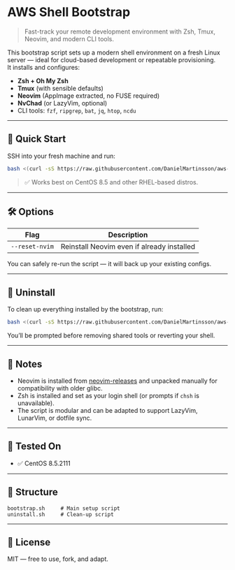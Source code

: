 # AWS Shell Bootstrap

> Fast-track your remote development environment with Zsh, Tmux, Neovim, and modern CLI tools.

This bootstrap script sets up a modern shell environment on a fresh Linux server — ideal for cloud-based development or repeatable provisioning.  
It installs and configures:

- **Zsh + Oh My Zsh**
- **Tmux** (with sensible defaults)
- **Neovim** (AppImage extracted, no FUSE required)
- **NvChad** (or LazyVim, optional)
- CLI tools: `fzf`, `ripgrep`, `bat`, `jq`, `htop`, `ncdu`

---

## 🚀 Quick Start

SSH into your fresh machine and run:

```bash
bash <(curl -sS https://raw.githubusercontent.com/DanielMartinsson/aws-shell-bootstrap/main/bootstrap.sh)
```

> ✅ Works best on CentOS 8.5 and other RHEL-based distros.

---

## 🛠 Options

| Flag           | Description                                      |
|----------------|--------------------------------------------------|
| `--reset-nvim` | Reinstall Neovim even if already installed       |

You can safely re-run the script — it will back up your existing configs.

---

## 🔄 Uninstall

To clean up everything installed by the bootstrap, run:

```bash
bash <(curl -sS https://raw.githubusercontent.com/DanielMartinsson/aws-shell-bootstrap/main/uninstall.sh)
```

You’ll be prompted before removing shared tools or reverting your shell.

---

## 🧠 Notes

- Neovim is installed from [neovim-releases](https://github.com/neovim/neovim-releases) and unpacked manually for compatibility with older glibc.
- Zsh is installed and set as your login shell (or prompts if `chsh` is unavailable).
- The script is modular and can be adapted to support LazyVim, LunarVim, or dotfile sync.

---

## 🧪 Tested On

- ✅ CentOS 8.5.2111


---

## 📂 Structure

```
bootstrap.sh     # Main setup script
uninstall.sh     # Clean-up script
```

---

## 📜 License

MIT — free to use, fork, and adapt.
